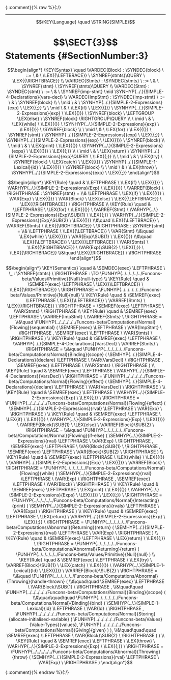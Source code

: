 {::comment}{% raw %}{:/}


----

$$\KEY{Language} \quad \STRING{SIMPLE}$$

# $$\SECT{3}$$ Statements {#SectionNumber:3}


$$\begin{align*}
  \KEY{Syntax} \quad
    \VARDEC{Block} : \SYNDEC{block}
      \ ::= \ & \
      \LEX{{\LEFTBRACE}} \ \SYNREF{stmts}\QUERY \ \LEX{{\RIGHTBRACE}}
    \\
    \VARDEC{Stmts} : \SYNDEC{stmts}
      \ ::= \ & \
      \SYNREF{stmt} \ \SYNREF{stmts}\QUERY
    \\
    \VARDEC{Stmt} : \SYNDEC{stmt}
      \ ::= \ & \
      \SYNREF{imp-stmt} \mid \SYNHYP{../.}{SIMPLE-4-Declarations}{vars-decl}
    \\
    \VARDEC{ImpStmt} : \SYNDEC{imp-stmt}
      \ ::= \ & \
      \SYNREF{block} \\
      \ \mid \ & \ \SYNHYP{../.}{SIMPLE-2-Expressions}{exp} \ \LEX{{;}} \\
      \ \mid \ & \ \LEX{if} \ \LEX{{(}} \ \SYNHYP{../.}{SIMPLE-2-Expressions}{exp} \ \LEX{{)}} \ \SYNREF{block} \ \LEFTGROUP \LEX{else} \ \SYNREF{block} \RIGHTGROUP\QUERY \\
      \ \mid \ & \ \LEX{while} \ \LEX{{(}} \ \SYNHYP{../.}{SIMPLE-2-Expressions}{exp} \ \LEX{{)}} \ \SYNREF{block} \\
      \ \mid \ & \ \LEX{for} \ \LEX{{(}} \ \SYNREF{stmt} \ \SYNHYP{../.}{SIMPLE-2-Expressions}{exp} \ \LEX{{;}} \ \SYNHYP{../.}{SIMPLE-2-Expressions}{exp} \ \LEX{{)}} \ \SYNREF{block} \\
      \ \mid \ & \ \LEX{print} \ \LEX{{(}} \ \SYNHYP{../.}{SIMPLE-2-Expressions}{exps} \ \LEX{{)}} \ \LEX{{;}} \\
      \ \mid \ & \ \LEX{return} \ \SYNHYP{../.}{SIMPLE-2-Expressions}{exp}\QUERY \ \LEX{{;}} \\
      \ \mid \ & \ \LEX{try} \ \SYNREF{block} \ \LEX{catch} \ \LEX{{(}} \ \SYNHYP{../.}{SIMPLE-1-Lexical}{id} \ \LEX{{)}} \ \SYNREF{block} \\
      \ \mid \ & \ \LEX{throw} \ \SYNHYP{../.}{SIMPLE-2-Expressions}{exp} \ \LEX{{;}}
\end{align*}$$

$$\begin{align*}
  \KEY{Rule} \quad
    & \LEFTPHRASE \
        \LEX{if} \ \LEX{{(}} \ \VARHYP{../.}{SIMPLE-2-Expressions}{Exp} \ \LEX{{)}} \ \VARREF{Block} \
      \RIGHTPHRASE : \SYNREF{stmt} = \\&
      \LEFTPHRASE \
        \LEX{if} \ \LEX{{(}} \ \VAR{Exp} \ \LEX{{)}} \ \VAR{Block} \ \LEX{else} \ \LEX{{\LEFTBRACE}} \ \LEX{{\RIGHTBRACE}} \
      \RIGHTPHRASE
\\
  \KEY{Rule} \quad
    & \LEFTPHRASE \
        \LEX{for} \ \LEX{{(}} \ \VARREF{Stmt} \ \VARHYP{../.}{SIMPLE-2-Expressions}{Exp}\SUB{1} \ \LEX{{;}} \ \VARHYP{../.}{SIMPLE-2-Expressions}{Exp}\SUB{2} \ \LEX{{)}} \\&\quad
        \LEX{{\LEFTBRACE}} \ \VARREF{Stmts} \ \LEX{{\RIGHTBRACE}} \
      \RIGHTPHRASE : \SYNREF{stmt} = \\&
      \LEFTPHRASE \
        \LEX{{\LEFTBRACE}} \ \VAR{Stmt} \\&\quad
        \LEX{while} \ \LEX{{(}} \ \VAR{Exp}\SUB{1} \ \LEX{{)}} \\&\quad
        \LEX{{\LEFTBRACE}} \ \LEX{{\LEFTBRACE}} \ \VAR{Stmts} \ \LEX{{\RIGHTBRACE}} \ \VAR{Exp}\SUB{2} \ \LEX{{;}} \ \LEX{{\RIGHTBRACE}} \\&\quad
        \LEX{{\RIGHTBRACE}} \
      \RIGHTPHRASE
\end{align*}$$

$$\begin{align*}
  \KEY{Semantics} \quad
  & \SEMDEC{exec} \LEFTPHRASE \ \_ : \SYNREF{stmts} \ \RIGHTPHRASE  
    :  \TO \FUNHYP{../../../../../Funcons-beta/Values/Primitive}{Null}{null-type} 
\\
  \KEY{Rule} \quad
    & \SEMREF{exec} \LEFTPHRASE \
                            \LEX{{\LEFTBRACE}} \ \LEX{{\RIGHTBRACE}} \
                          \RIGHTPHRASE  = 
      \FUNHYP{../../../../../Funcons-beta/Values/Primitive}{Null}{null}
\\
  \KEY{Rule} \quad
    & \SEMREF{exec} \LEFTPHRASE \
                            \LEX{{\LEFTBRACE}} \ \VARREF{Stmts} \ \LEX{{\RIGHTBRACE}} \
                          \RIGHTPHRASE  = 
      \SEMREF{exec} \LEFTPHRASE \
                            \VAR{Stmts} \
                          \RIGHTPHRASE 
\\
  \KEY{Rule} \quad
    & \SEMREF{exec} \LEFTPHRASE \
                            \VARREF{ImpStmt} \ \VARREF{Stmts} \
                          \RIGHTPHRASE  = \\&\quad
      \FUNHYP{../../../../../Funcons-beta/Computations/Normal}{Flowing}{sequential}
        (  \SEMREF{exec} \LEFTPHRASE \
                                    \VAR{ImpStmt} \
                                  \RIGHTPHRASE , 
               \SEMREF{exec} \LEFTPHRASE \
                                    \VAR{Stmts} \
                                  \RIGHTPHRASE  )
\\
  \KEY{Rule} \quad
    & \SEMREF{exec} \LEFTPHRASE \
                            \VARHYP{../.}{SIMPLE-4-Declarations}{VarsDecl} \ \VARREF{Stmts} \
                          \RIGHTPHRASE  = \\&\quad
      \FUNHYP{../../../../../Funcons-beta/Computations/Normal}{Binding}{scope}
        (  \SEMHYP{../.}{SIMPLE-4-Declarations}{declare} \LEFTPHRASE \
                                    \VAR{VarsDecl} \
                                  \RIGHTPHRASE , 
               \SEMREF{exec} \LEFTPHRASE \
                                    \VAR{Stmts} \
                                  \RIGHTPHRASE  )
\\
  \KEY{Rule} \quad
    & \SEMREF{exec} \LEFTPHRASE \
                            \VARHYP{../.}{SIMPLE-4-Declarations}{VarsDecl} \
                          \RIGHTPHRASE  = 
      \FUNHYP{../../../../../Funcons-beta/Computations/Normal}{Flowing}{effect}
        (  \SEMHYP{../.}{SIMPLE-4-Declarations}{declare} \LEFTPHRASE \
                                    \VAR{VarsDecl} \
                                  \RIGHTPHRASE  )
\\
  \KEY{Rule} \quad
    & \SEMREF{exec} \LEFTPHRASE \
                            \VARHYP{../.}{SIMPLE-2-Expressions}{Exp} \ \LEX{{;}} \
                          \RIGHTPHRASE  = 
      \FUNHYP{../../../../../Funcons-beta/Computations/Normal}{Flowing}{effect}
        (  \SEMHYP{../.}{SIMPLE-2-Expressions}{rval} \LEFTPHRASE \
                                    \VAR{Exp} \
                                  \RIGHTPHRASE  )
\\
  \KEY{Rule} \quad
    & \SEMREF{exec} \LEFTPHRASE \
                            \LEX{if} \ \LEX{{(}} \ \VARHYP{../.}{SIMPLE-2-Expressions}{Exp} \ \LEX{{)}} \ \VARREF{Block}\SUB{1} \ \LEX{else} \ \VARREF{Block}\SUB{2} \
                          \RIGHTPHRASE  = \\&\quad
      \FUNHYP{../../../../../Funcons-beta/Computations/Normal}{Flowing}{if-else}
        (  \SEMHYP{../.}{SIMPLE-2-Expressions}{rval} \LEFTPHRASE \
                                    \VAR{Exp} \
                                  \RIGHTPHRASE , 
               \SEMREF{exec} \LEFTPHRASE \
                                    \VAR{Block}\SUB{1} \
                                  \RIGHTPHRASE , 
               \SEMREF{exec} \LEFTPHRASE \
                                    \VAR{Block}\SUB{2} \
                                  \RIGHTPHRASE  )
\\
  \KEY{Rule} \quad
    & \SEMREF{exec} \LEFTPHRASE \
                            \LEX{while} \ \LEX{{(}} \ \VARHYP{../.}{SIMPLE-2-Expressions}{Exp} \ \LEX{{)}} \ \VARREF{Block} \
                          \RIGHTPHRASE  = 
      \FUNHYP{../../../../../Funcons-beta/Computations/Normal}{Flowing}{while}
        (  \SEMHYP{../.}{SIMPLE-2-Expressions}{rval} \LEFTPHRASE \
                                    \VAR{Exp} \
                                  \RIGHTPHRASE , 
               \SEMREF{exec} \LEFTPHRASE \
                                    \VAR{Block} \
                                  \RIGHTPHRASE  )
\\
  \KEY{Rule} \quad
    & \SEMREF{exec} \LEFTPHRASE \
                            \LEX{print} \ \LEX{{(}} \ \VARHYP{../.}{SIMPLE-2-Expressions}{Exps} \ \LEX{{)}} \ \LEX{{;}} \
                          \RIGHTPHRASE  = 
      \FUNHYP{../../../../../Funcons-beta/Computations/Normal}{Interacting}{print}
        (  \SEMHYP{../.}{SIMPLE-2-Expressions}{rvals} \LEFTPHRASE \
                                    \VAR{Exps} \
                                  \RIGHTPHRASE  )
\\
  \KEY{Rule} \quad
    & \SEMREF{exec} \LEFTPHRASE \
                            \LEX{return} \ \VARHYP{../.}{SIMPLE-2-Expressions}{Exp} \ \LEX{{;}} \
                          \RIGHTPHRASE  = 
      \FUNHYP{../../../../../Funcons-beta/Computations/Abnormal}{Returning}{return}
        (  \SEMHYP{../.}{SIMPLE-2-Expressions}{rval} \LEFTPHRASE \
                                    \VAR{Exp} \
                                  \RIGHTPHRASE  )
\\
  \KEY{Rule} \quad
    & \SEMREF{exec} \LEFTPHRASE \
                            \LEX{return} \ \LEX{{;}} \
                          \RIGHTPHRASE  = 
      \FUNHYP{../../../../../Funcons-beta/Computations/Abnormal}{Returning}{return}
        (  \FUNHYP{../../../../../Funcons-beta/Values/Primitive}{Null}{null} )
\\
  \KEY{Rule} \quad
    & \SEMREF{exec} \LEFTPHRASE \
                            \LEX{try} \ \VARREF{Block}\SUB{1} \ \LEX{catch} \ \LEX{{(}} \ \VARHYP{../.}{SIMPLE-1-Lexical}{Id} \ \LEX{{)}} \ \VARREF{Block}\SUB{2} \
                          \RIGHTPHRASE  = \\&\quad
      \FUNHYP{../../../../../Funcons-beta/Computations/Abnormal}{Throwing}{handle-thrown}
        ( \\&\quad\quad \SEMREF{exec} \LEFTPHRASE \
                                    \VAR{Block}\SUB{1} \
                                  \RIGHTPHRASE , \\&\quad\quad
               \FUNHYP{../../../../../Funcons-beta/Computations/Normal}{Binding}{scope}
                ( \\&\quad\quad\quad \FUNHYP{../../../../../Funcons-beta/Computations/Normal}{Binding}{bind}
                        (  \SEMHYP{../.}{SIMPLE-1-Lexical}{id} \LEFTPHRASE \
                                                    \VAR{Id} \
                                                  \RIGHTPHRASE , 
                               \FUNHYP{../../../../../Funcons-beta/Computations/Normal}{Storing}{allocate-initialised-variable}
                                (  \FUNHYP{../../../../../Funcons-beta/Values}{Value-Types}{values}, 
                                       \FUNHYP{../../../../../Funcons-beta/Computations/Normal}{Giving}{given} ) ), \\&\quad\quad\quad
                       \SEMREF{exec} \LEFTPHRASE \
                                            \VAR{Block}\SUB{2} \
                                          \RIGHTPHRASE  ) )
\\
  \KEY{Rule} \quad
    & \SEMREF{exec} \LEFTPHRASE \
                            \LEX{throw} \ \VARHYP{../.}{SIMPLE-2-Expressions}{Exp} \ \LEX{{;}} \
                          \RIGHTPHRASE  = 
      \FUNHYP{../../../../../Funcons-beta/Computations/Abnormal}{Throwing}{throw}
        (  \SEMHYP{../.}{SIMPLE-2-Expressions}{rval} \LEFTPHRASE \
                                    \VAR{Exp} \
                                  \RIGHTPHRASE  )
\end{align*}$$



[Funcons-beta]: /CBS-beta/math/Funcons-beta
  "FUNCONS-BETA"
[Unstable-Funcons-beta]: /CBS-beta/math/Unstable-Funcons-beta
  "UNSTABLE-FUNCONS-BETA"
[Languages-beta]: /CBS-beta/math/Languages-beta
  "LANGUAGES-BETA"
[Unstable-Languages-beta]: /CBS-beta/math/Unstable-Languages-beta
  "UNSTABLE-LANGUAGES-BETA"
[CBS-beta]: /CBS-beta
  "CBS-BETA"
[SIMPLE-3-Statements.cbs]: https://github.com/plancomps/CBS-beta/blob/math/Languages-beta/SIMPLE/SIMPLE-cbs/SIMPLE/SIMPLE-3-Statements/SIMPLE-3-Statements.cbs
  "CBS SOURCE FILE ON GITHUB"
[PLAIN]: /CBS-beta/docs/Languages-beta/SIMPLE/SIMPLE-cbs/SIMPLE/SIMPLE-3-Statements
  "CBS SOURCE WEB PAGE"
 [PRETTY]: /CBS-beta/math/Languages-beta/SIMPLE/SIMPLE-cbs/SIMPLE/SIMPLE-3-Statements
  "CBS-KATEX WEB PAGE"
[PDF]: /CBS-beta/math/Languages-beta/SIMPLE/SIMPLE-cbs/SIMPLE/SIMPLE-3-Statements/SIMPLE-3-Statements.pdf
  "CBS-LATEX PDF FILE"
[PLanCompS Project]: https://plancomps.github.io
  "PROGRAMMING LANGUAGE COMPONENTS AND SPECIFICATIONS PROJECT HOME PAGE"
{::comment}{% endraw %}{:/}
